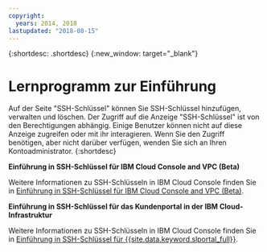 ```yaml
---
copyright:
  years: 2014, 2018
lastupdated: "2018-08-15"
---
```


{:shortdesc: .shortdesc}
{:new_window: target="_blank"}

# Lernprogramm zur Einführung

Auf der Seite "SSH-Schlüssel" können Sie SSH-Schlüssel hinzufügen, verwalten und löschen. Der Zugriff auf die Anzeige "SSH-Schlüssel" ist von den Berechtigungen abhängig. Einige Benutzer können nicht auf diese Anzeige zugreifen oder mit ihr interagieren. Wenn Sie den Zugriff benötigen, aber nicht darüber verfügen, wenden Sie sich an Ihren Kontoadministrator.
{:shortdesc}

**Einführung in SSH-Schlüssel für IBM Cloud Console and VPC (Beta)**

Weitere Informationen zu SSH-Schlüsseln in IBM Cloud Console finden Sie in [Einführung in SSH-Schlüssel für IBM Cloud Console and VPC (Beta)](ssh-get-started-cloud-console.html).

**Einführung in SSH-Schlüssel für das Kundenportal in der IBM Cloud-Infrastruktur**

Weitere Informationen zu SSH-Schlüsseln in IBM Cloud Console finden Sie in [Einführung in SSH-Schlüssel für {{site.data.keyword.slportal_full}}](ssh-get-started-customer-portal.html).
